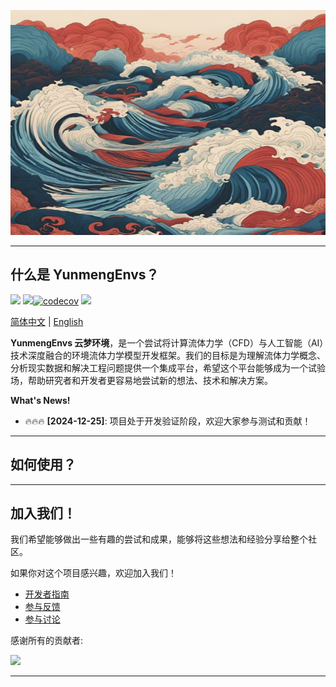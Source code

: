 <p align="center">
  <a href="https://github.com/NumHub612/YunmengEnvs">
    <img src="./docs/assets/logo.jpg" alt="YunmengEnvs" width="560" height="360" />
  </a>
</p>

---------------------------------------------------------------------------------

## 什么是 YunmengEnvs？

[![](https://img.shields.io/badge/license-MIT-red?logo=mit)](./LICENSE) [![](https://img.shields.io/badge/python-3.10+-blue)](https://www.python.org/downloads/)[![codecov](https://codecov.io/gh/NumHub612/YunmengEnvs/branch/main/graph/badge.svg?token=R5niOoGKl0)](https://codecov.io/gh/NumHub612/YunmengEnvs) [![](https://img.shields.io/badge/Docs-YunmengHome-blue?logo=markdown)](https://NumHub612.github.io/YunmengEnvs/)

[简体中文](README.md) | [English](README.md)

**YunmengEnvs 云梦环境**，是一个尝试将计算流体力学（CFD）与人工智能（AI）技术深度融合的环境流体力学模型开发框架。我们的目标是为理解流体力学概念、分析现实数据和解决工程问题提供一个集成平台，希望这个平台能够成为一个试验场，帮助研究者和开发者更容易地尝试新的想法、技术和解决方案。

**What's News!**

- 🔥🔥🔥 **[2024-12-25]**: 项目处于开发验证阶段，欢迎大家参与测试和贡献！

---------------------------------------------------------------------------------

## 如何使用？



---------------------------------------------------------------------------------

## 加入我们！  

我们希望能够做出一些有趣的尝试和成果，能够将这些想法和经验分享给整个社区。

如果你对这个项目感兴趣，欢迎加入我们！   

+ [开发者指南](Developer.md#developer-guide)
+ [参与反馈](https://github.com/NumHub612/YunmengEnvs/issues)
+ [参与讨论](https://github.com/orgs/NumHub612/discussions)

感谢所有的贡献者:

<a href="https://github.com/NumHub612/YunmengEnvs/graphs/contributors">
  <img src="https://contrib.rocks/image?repo=NumHub612/YunmengEnvs" />
</a>

---------------------------------------------------------------------------------
